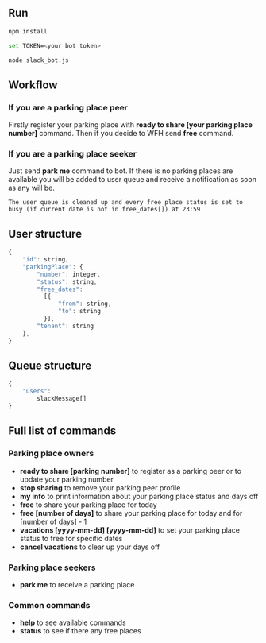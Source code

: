 ## Run
```bash
npm install

set TOKEN=<your bot token>

node slack_bot.js
```

## Workflow
### If you are a parking place peer
Firstly register your parking place with <b>ready to share [your parking place number]</b> command.
Then if you decide to WFH send <b>free</b> command.

### If you are a parking place seeker
Just send <b>park me</b> command to bot. 
If there is no parking places are available you will be added to user queue and receive a notification as soon as any will be.

```The user queue is cleaned up and every free place status is set to busy (if current date is not in free_dates[]) at 23:59.```

## User structure
```javascript
{
	"id": string,
	"parkingPlace": {
        "number": integer,
		"status": string,
		"free_dates": 
		  [{
			  "from": string,
			  "to": string
		  }],
        "tenant": string
	},
}
```
## Queue structure
```javascript
{
    "users":
        slackMessage[]
}
```
## Full list of commands

<h3>Parking place owners</h3>

* <b>ready to share [parking number]</b>
	to register as a parking peer or to update your parking number
* <b>stop sharing</b>
	to remove your parking peer profile
* <b>my info</b>
    to print information about your parking place status and days off
* <b>free</b>
	to share your parking place for today
* <b>free [number of days]</b>
	to share your parking place for today and for [number of days] - 1
* <b>vacations [yyyy-mm-dd] [yyyy-mm-dd]</b>
	to set your parking place status to free for specific dates
* <b>cancel vacations</b>
	to clear up your days off

<h3>Parking place seekers</h3>

* <b>park me</b>
	to receive a parking place

<h3>Common commands</h3>

* <b>help</b> to see available commands 
* <b>status</b> to see if there any free places 

